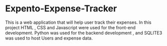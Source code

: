 # Expento-Expense-Tracker
This is  a web application that will help user track their expenses. 
In this project HTML , CSS and Javascript were used for the front-end development. 
Python was used for the backend development , and SQLITE3 was used to host Users and expense data. 

